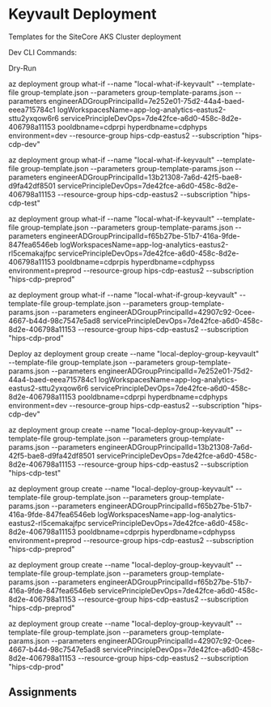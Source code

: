 # Keyvault Deployment

Templates for the SiteCore AKS Cluster deployment

Dev  CLI Commands:

Dry-Run

az deployment group what-if --name "local-what-if-keyvault"  --template-file group-template.json --parameters group-template-params.json --parameters engineerADGroupPrincipalId=7e252e01-75d2-44a4-baed-eeea715784c1 logWorkspacesName=app-log-analytics-eastus2-sttu2yxqow6r6 servicePrincipleDevOps=7de42fce-a6d0-458c-8d2e-406798a11153 pooldbname=cdprpi hyperdbname=cdphyps environment=dev --resource-group hips-cdp-eastus2 --subscription "hips-cdp-dev"

az deployment group what-if --name "local-what-if-keyvault"  --template-file group-template.json --parameters group-template-params.json --parameters engineerADGroupPrincipalId=13b21308-7a6d-42f5-bae8-d9fa42df8501 servicePrincipleDevOps=7de42fce-a6d0-458c-8d2e-406798a11153 --resource-group hips-cdp-eastus2 --subscription "hips-cdp-test"

az deployment group what-if --name "local-what-if-keyvault"  --template-file group-template.json --parameters group-template-params.json --parameters engineerADGroupPrincipalId=f65b27be-51b7-416a-9fde-847fea6546eb logWorkspacesName=app-log-analytics-eastus2-rl5cemakajfpc servicePrincipleDevOps=7de42fce-a6d0-458c-8d2e-406798a11153 pooldbname=cdprpis hyperdbname=cdphypss environment=preprod --resource-group hips-cdp-eastus2 --subscription "hips-cdp-preprod"

az deployment group what-if  --name "local-what-if-group-keyvault"  --template-file group-template.json --parameters group-template-params.json --parameters engineerADGroupPrincipalId=42907c92-0cee-4667-b44d-98c7547e5ad8 servicePrincipleDevOps=7de42fce-a6d0-458c-8d2e-406798a11153 --resource-group hips-cdp-eastus2 --subscription "hips-cdp-prod"

Deploy
az deployment group create --name "local-deploy-group-keyvault"  --template-file group-template.json --parameters group-template-params.json --parameters engineerADGroupPrincipalId=7e252e01-75d2-44a4-baed-eeea715784c1 logWorkspacesName=app-log-analytics-eastus2-sttu2yxqow6r6 servicePrincipleDevOps=7de42fce-a6d0-458c-8d2e-406798a11153 pooldbname=cdprpi hyperdbname=cdphyps environment=dev --resource-group hips-cdp-eastus2 --subscription "hips-cdp-dev"

az deployment group create --name "local-deploy-group-keyvault"  --template-file group-template.json --parameters group-template-params.json --parameters engineerADGroupPrincipalId=13b21308-7a6d-42f5-bae8-d9fa42df8501 servicePrincipleDevOps=7de42fce-a6d0-458c-8d2e-406798a11153 --resource-group hips-cdp-eastus2 --subscription "hips-cdp-test"

az deployment group create --name "local-deploy-group-keyvault"   --template-file group-template.json --parameters group-template-params.json --parameters engineerADGroupPrincipalId=f65b27be-51b7-416a-9fde-847fea6546eb logWorkspacesName=app-log-analytics-eastus2-rl5cemakajfpc servicePrincipleDevOps=7de42fce-a6d0-458c-8d2e-406798a11153 pooldbname=cdprpis hyperdbname=cdphypss environment=preprod --resource-group hips-cdp-eastus2 --subscription "hips-cdp-preprod"

az deployment group create --name "local-deploy-group-keyvault"  --template-file group-template.json --parameters group-template-params.json --parameters engineerADGroupPrincipalId=f65b27be-51b7-416a-9fde-847fea6546eb servicePrincipleDevOps=7de42fce-a6d0-458c-8d2e-406798a11153 --resource-group hips-cdp-eastus2 --subscription "hips-cdp-preprod"

az deployment group create --name "local-deploy-group-keyvault"  --template-file group-template.json --parameters group-template-params.json --parameters engineerADGroupPrincipalId=42907c92-0cee-4667-b44d-98c7547e5ad8 servicePrincipleDevOps=7de42fce-a6d0-458c-8d2e-406798a11153 --resource-group hips-cdp-eastus2 --subscription "hips-cdp-prod"


## Assignments